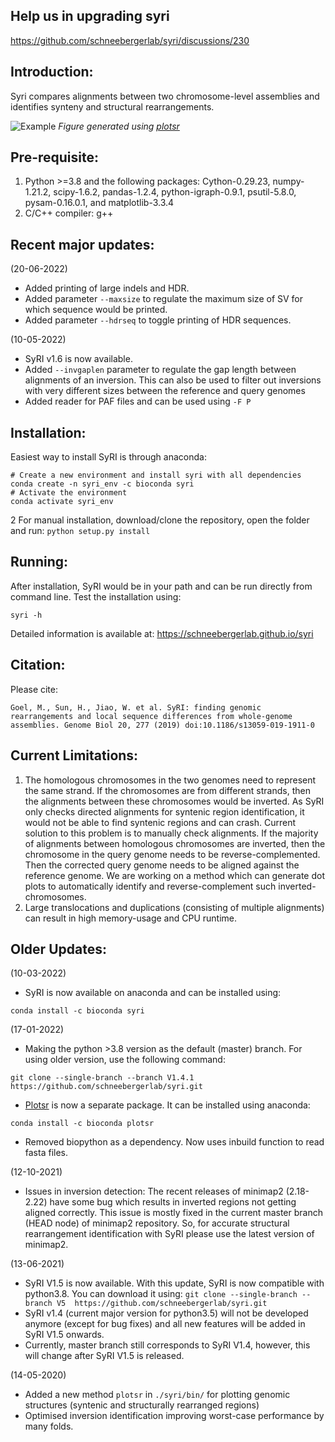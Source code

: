 ## Help us in upgrading syri
https://github.com/schneebergerlab/syri/discussions/230

## Introduction:

Syri compares alignments between two chromosome-level assemblies and identifies synteny and structural rearrangements.

![Example](./example/ampril_col0_chr3_6600000_10000000.png)
<i> Figure generated using [plotsr](https://github.com/schneebergerlab/plotsr) </i>

## Pre-requisite:

1. Python >=3.8 and the following packages: Cython-0.29.23, numpy-1.21.2, scipy-1.6.2, pandas-1.2.4, python-igraph-0.9.1, psutil-5.8.0, pysam-0.16.0.1, and matplotlib-3.3.4
2. C/C++ compiler: g++

## Recent major updates:
(20-06-2022)
* Added printing of large indels and HDR.
* Added parameter `--maxsize` to regulate the maximum size of SV for which sequence would be printed.
* Added parameter `--hdrseq` to toggle printing of HDR sequences.


(10-05-2022)
* SyRI v1.6 is now available.
* Added `--invgaplen` parameter to regulate the gap length between alignments of an inversion. This can also be used to filter out inversions with very different sizes between the reference and query genomes
* Added reader for PAF files and can be used using `-F P`

## Installation:

Easiest way to install SyRI is through anaconda:

```
# Create a new environment and install syri with all dependencies
conda create -n syri_env -c bioconda syri
# Activate the environment
conda activate syri_env
```

2
For manual installation, download/clone the repository, open the folder and run:
`python setup.py install`

## Running:

After installation, SyRI would be in your path and can be run directly from command line. Test the installation using:

```
syri -h
```

Detailed information is available at: https://schneebergerlab.github.io/syri

## Citation:

Please cite:

`Goel, M., Sun, H., Jiao, W. et al. SyRI: finding genomic rearrangements and local sequence differences from whole-genome assemblies. Genome Biol 20, 277 (2019) doi:10.1186/s13059-019-1911-0`

## Current Limitations:

1. The homologous chromosomes in the two genomes need to represent the same strand. If the chromosomes are from different strands, then the alignments between these chromosomes would be inverted. As SyRI only checks directed alignments for syntenic region identification, it would not be able to find syntenic regions and can crash.
   Current solution to this problem is to manually check alignments. If the majority of alignments between homologous chromosomes are inverted, then the chromosome in the query genome needs to be reverse-complemented. Then the corrected query genome needs to be aligned against the reference genome. We are working on a method which can generate dot plots to automatically identify and reverse-complement such inverted-chromosomes.
2. Large translocations and duplications (consisting of multiple alignments) can result in high memory-usage and CPU runtime.

## Older Updates:

(10-03-2022)

* SyRI is now available on anaconda and can be installed using:

```
conda install -c bioconda syri
```

(17-01-2022)

* Making the python >3.8 version as the default (master) branch. For using older version, use the following command:

```
git clone --single-branch --branch V1.4.1 https://github.com/schneebergerlab/syri.git
```

* [Plotsr](https://github.com/schneebergerlab/plotsr) is now a separate package. It can be installed using anaconda:

```
conda install -c bioconda plotsr
```

* Removed biopython as a dependency. Now uses inbuild function to read fasta files.

(12-10-2021)

* Issues in inversion detection: The recent releases of minimap2 (2.18-2.22) have some bug which results in inverted regions not getting aligned correctly. This issue is mostly fixed in the current master branch (HEAD node) of minimap2 repository. So, for accurate structural rearrangement identification with SyRI please use the latest version of minimap2.

(13-06-2021)

* SyRI V1.5 is now available. With this update, SyRI is now compatible with python3.8. You can download it using:
  `git clone --single-branch --branch V5  https://github.com/schneebergerlab/syri.git`
* SyRI v1.4 (current major version for python3.5) will not be developed anymore (except for bug fixes) and all new features will be added in SyRI V1.5 onwards.
* Currently, master branch still corresponds to SyRI V1.4, however, this will change after SyRI V1.5 is released.

(14-05-2020)

* Added a new method `plotsr` in `./syri/bin/` for plotting genomic structures (syntenic and structurally rearranged regions)
* Optimised inversion identification improving worst-case performance by many folds.
